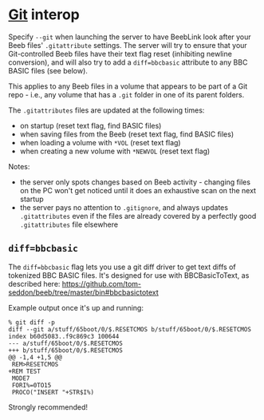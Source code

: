 # [Git](https://git-scm.com/) interop

Specify `--git` when launching the server to have BeebLink look after
your Beeb files' `.gitattribute` settings. The server will try to
ensure that your Git-controlled Beeb files have their text flag reset
(inhibiting newline conversion), and will also try to add a
`diff=bbcbasic` attribute to any BBC BASIC files (see below).

This applies to any Beeb files in a volume that appears to be part of
a Git repo - i.e., any volume that has a `.git` folder in one of its
parent folders. 

The `.gitattributes` files are updated at the following times:

* on startup (reset text flag, find BASIC files)
* when saving files from the Beeb (reset text flag, find BASIC files)
* when loading a volume with `*VOL` (reset text flag)
* when creating a new volume with `*NEWVOL` (reset text flag)

Notes:

* the server only spots changes based on Beeb activity - changing
  files on the PC won't get noticed until it does an exhaustive scan
  on the next startup
* the server pays no attention to `.gitignore`, and always updates
  `.gitattributes` even if the files are already covered by a
  perfectly good `.gitattributes` file elsewhere

## `diff=bbcbasic`

The `diff=bbcbasic` flag lets you use a git diff driver to get text
diffs of tokenized BBC BASIC files. It's designed for use with
BBCBasicToText, as described here:
https://github.com/tom-seddon/beeb/tree/master/bin#bbcbasictotext

Example output once it's up and running:

    % git diff -p
    diff --git a/stuff/65boot/0/$.RESETCMOS b/stuff/65boot/0/$.RESETCMOS
    index b60d5083..f9c869c3 100644
    --- a/stuff/65boot/0/$.RESETCMOS
    +++ b/stuff/65boot/0/$.RESETCMOS
    @@ -1,4 +1,5 @@
     REM>RESETCMOS
    +REM TEST
     MODE7
     FORI%=0TO15
     PROCO("INSERT "+STR$I%)
	
Strongly recommended!
